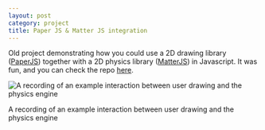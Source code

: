 ```yaml
---
layout: post
category: project
title: Paper JS & Matter JS integration
---
```


Old project demonstrating how you could use a 2D drawing library ([PaperJS](http://paperjs.org/)) together with a 2D physics library ([MatterJS](https://brm.io/matter-js/)) in Javascript. It was fun, and you can check the repo [here](https://github.com/andreiantonescu/paper-matter).

![A recording of an example interaction between user drawing and the physics engine](/assets/img/paper-matter.gif)
<div class="caption">A recording of an example interaction between user drawing and the physics engine</div>
